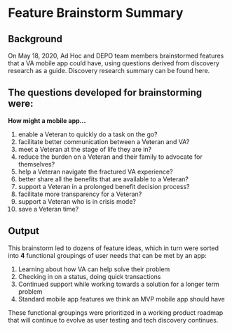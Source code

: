 # Feature Brainstorm Summary

## Background
On May 18, 2020, Ad Hoc and DEPO team members brainstormed features that a VA mobile app could have, using questions derived from discovery research as a guide. Discovery research summary can be found here. 

## The questions developed for brainstorming were: 

**How might a mobile app...**
1. enable a Veteran to quickly do a task on the go?
2. facilitate better communication between a Veteran and VA?
3. meet a Veteran at the stage of life they are in?
4. reduce the burden on a Veteran and their family to advocate for themselves?
5. help a Veteran navigate the fractured VA experience?
6. better share all the benefits that are available to a Veteran?
7. support a Veteran in a prolonged benefit decision process?
8. facilitate more transparency for a Veteran?
9. support a Veteran who is in crisis mode?
10. save a Veteran time?

## Output
This brainstorm led to dozens of feature ideas, which in turn were sorted into **4** functional groupings of user needs that can be met by an app: 
1. Learning about how VA can help solve their problem
2. Checking in on a status, doing quick transactions
3. Continued support while working towards a solution for a longer term problem
4. Standard mobile app features we think an MVP mobile app should have

These functional groupings were prioritized in a working product roadmap that will continue to evolve as user testing and tech discovery continues. 

